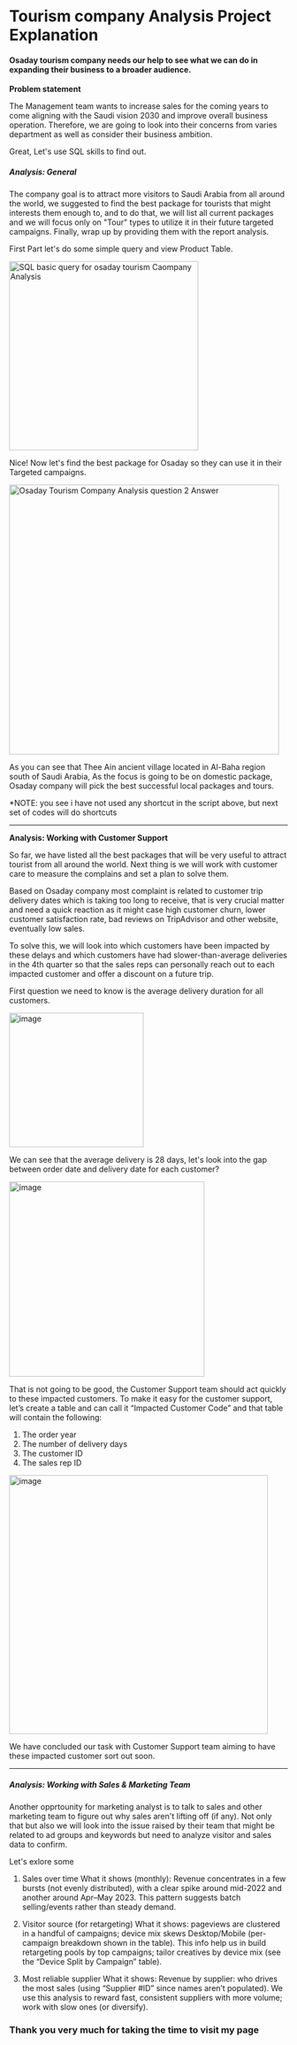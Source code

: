 # Tourism company Analysis Project Explanation 

#### Osaday tourism company needs our help to see what we can do in expanding their business to a broader audience.

**Problem statement**

The Management team wants to increase sales for the coming years to come aligning with the Saudi vision 2030 and improve overall business operation. Therefore, we are going to look into their concerns from varies department as well as consider their business ambition.

Great, Let's use SQL skills to find out.

##### Analysis: General

The company goal is to attract more visitors to Saudi Arabia from all around the world, we suggested to find the best package for tourists that might interests them enough to, and to do that, we will list all current packages and we will focus only on "Tour" types to utilize it in their future targeted campaigns. Finally, wrap up by providing them with the report analysis.

First Part let's do some simple query and view Product Table.

<img width="342" alt="SQL basic query for osaday tourism Caompany Analysis" src="https://github.com/osamahali/SQL-portfolio/assets/47139366/d768f084-4bd7-49a1-ba25-0b7f29e642aa">

Nice! Now let's find the best package for Osaday so they can use it in their Targeted campaigns.

<img width="488" alt="Osaday Tourism Company Analysis question 2 Answer" src="https://github.com/osamahali/SQL-portfolio/assets/47139366/b356c63a-3712-4e75-811d-c885673d805d">

As you can see that Thee Ain ancient village located in Al-Baha region south of Saudi Arabia, As the focus is going to be on domestic package, Osaday company will pick the best successful local packages and tours.

*NOTE: you see i have not used any shortcut in the script above, but next set of codes will do shortcuts

------

**Analysis: Working with Customer Support**

So far, we have listed all the best packages that will be very useful to attract tourist from all around the world. Next thing is we will work with customer care to measure the complains and set a plan to solve them.

Based on Osaday company most complaint is related to customer trip delivery dates which is taking too long to receive, that is very crucial matter and need a quick reaction as it might case high customer churn, lower customer satisfaction rate, bad reviews on TripAdvisor and other website, eventually low sales.

To solve this, we will look into which customers have been impacted by these delays and which customers have had slower-than-average deliveries in the 4th quarter so that the sales reps can personally reach out to each impacted customer and offer a discount on a future trip.

First question we need to know is the average delivery duration for all customers.

<img width="243" alt="image" src="https://github.com/osamahali/SQL-portfolio/assets/47139366/3a646c1f-9c68-4b17-8854-6a230fa720f5">

We can see that the average delivery is 28 days, let's look into the gap between order date and delivery date for each customer?

<img width="353" alt="image" src="https://github.com/osamahali/SQL-portfolio/assets/47139366/3799c84a-2e45-4238-8c03-d3061b3beaf1">

That is not going to be good, the Customer Support team should act quickly to these impacted customers.  To make it easy for the customer support, let’s create a table and can call it “Impacted Customer Code” and that table will contain the following:

1.	The order year
2.	The number of delivery days
3.	The customer ID
4.	The sales rep ID

<img width="468" alt="image" src="https://github.com/osamahali/SQL-portfolio/assets/47139366/163b2069-1978-485a-b5e9-fa9ea509855e">

We have concluded our task with Customer Support team aiming to have these impacted customer sort out soon.

------

##### Analysis: Working with Sales & Marketing Team

Another opprtounity for marketing analyst is to talk to sales and other marketing team to figure out why sales aren't lifting off (if any). Not only that but also we will look into the issue raised by their team that might be related to ad groups and keywords but need to analyze visitor and sales data to confirm.

Let's exlore some

1) Sales over time
What it shows (monthly):
Revenue concentrates in a few bursts (not evenly distributed), with a clear spike around mid-2022 and another around Apr–May 2023. This pattern suggests batch selling/events rather than steady demand.

2) Visitor source (for retargeting)
What it shows:
pageviews are clustered in a handful of campaigns; device mix skews Desktop/Mobile (per-campaign breakdown shown in the table). This info help us in build retargeting pools by top campaigns; tailor creatives by device mix (see the “Device Split by Campaign” table).

3)  Most reliable supplier
What it shows:
Revenue by supplier: who drives the most sales (using “Supplier #ID” since names aren’t populated). We use this analysis to reward fast, consistent suppliers with more volume; work with slow ones (or diversify).

### Thank you very much for taking the time to visit my page

